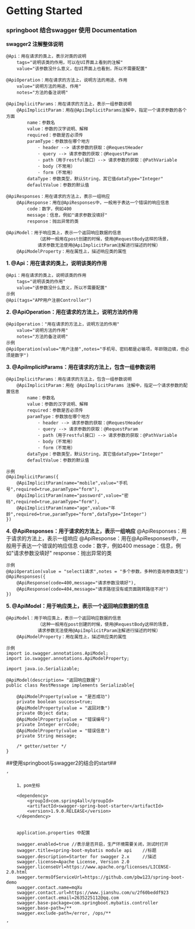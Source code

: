 # Getting Started

### springboot 结合swagger 使用 Documentation

**swagger2 注解整体说明**
    
    @Api：用在请求的类上，表示对类的说明
        tags="说明该类的作用，可以在UI界面上看到的注解"
        value="该参数没什么意义，在UI界面上也看到，所以不需要配置"
    
    @ApiOperation：用在请求的方法上，说明方法的用途、作用
        value="说明方法的用途、作用"
        notes="方法的备注说明"
    
    @ApiImplicitParams：用在请求的方法上，表示一组参数说明
        @ApiImplicitParam：用在@ApiImplicitParams注解中，指定一个请求参数的各个方面
            name：参数名
            value：参数的汉字说明、解释
            required：参数是否必须传
            paramType：参数放在哪个地方
                · header --> 请求参数的获取：@RequestHeader
                · query --> 请求参数的获取：@RequestParam
                · path（用于restful接口）--> 请求参数的获取：@PathVariable
                · body（不常用）
                · form（不常用）    
            dataType：参数类型，默认String，其它值dataType="Integer"       
            defaultValue：参数的默认值
    
    @ApiResponses：用在请求的方法上，表示一组响应
        @ApiResponse：用在@ApiResponses中，一般用于表达一个错误的响应信息
            code：数字，例如400
            message：信息，例如"请求参数没填好"
            response：抛出异常的类
    
    @ApiModel：用于响应类上，表示一个返回响应数据的信息
                （这种一般用在post创建的时候，使用@RequestBody这样的场景，
                请求参数无法使用@ApiImplicitParam注解进行描述的时候）
        @ApiModelProperty：用在属性上，描述响应类的属性


**1. @Api：用在请求的类上，说明该类的作用**

    @Api：用在请求的类上，说明该类的作用
        tags="说明该类的作用"
        value="该参数没什么意义，所以不需要配置"
    示例
    @Api(tags="APP用户注册Controller")
    
**2. @ApiOperation：用在请求的方法上，说明方法的作用**

    @ApiOperation："用在请求的方法上，说明方法的作用"
        value="说明方法的作用"
        notes="方法的备注说明"
    示例
    @ApiOperation(value="用户注册",notes="手机号、密码都是必输项，年龄随边填，但必须是数字")
    
**3. @ApiImplicitParams：用在请求的方法上，包含一组参数说明**

    @ApiImplicitParams：用在请求的方法上，包含一组参数说明
        @ApiImplicitParam：用在 @ApiImplicitParams 注解中，指定一个请求参数的配置信息       
            name：参数名
            value：参数的汉字说明、解释
            required：参数是否必须传
            paramType：参数放在哪个地方
                · header --> 请求参数的获取：@RequestHeader
                · query --> 请求参数的获取：@RequestParam
                · path（用于restful接口）--> 请求参数的获取：@PathVariable
                · body（不常用）
                · form（不常用）    
            dataType：参数类型，默认String，其它值dataType="Integer"       
            defaultValue：参数的默认值
    
    示例
    @ApiImplicitParams({
        @ApiImplicitParam(name="mobile",value="手机号",required=true,paramType="form"),
        @ApiImplicitParam(name="password",value="密码",required=true,paramType="form"),
        @ApiImplicitParam(name="age",value="年龄",required=true,paramType="form",dataType="Integer")
    })
    
**4. @ApiResponses：用于请求的方法上，表示一组响应**
    @ApiResponses：用于请求的方法上，表示一组响应
        @ApiResponse：用在@ApiResponses中，一般用于表达一个错误的响应信息
            code：数字，例如400
            message：信息，例如"请求参数没填好"
            response：抛出异常的类
    
    示例
    @ApiOperation(value = "select1请求",notes = "多个参数，多种的查询参数类型")
    @ApiResponses({
        @ApiResponse(code=400,message="请求参数没填好"),
        @ApiResponse(code=404,message="请求路径没有或页面跳转路径不对")
    })
    
**5. @ApiModel：用于响应类上，表示一个返回响应数据的信息**
    
    @ApiModel：用于响应类上，表示一个返回响应数据的信息
                （这种一般用在post创建的时候，使用@RequestBody这样的场景，
                请求参数无法使用@ApiImplicitParam注解进行描述的时候）
        @ApiModelProperty：用在属性上，描述响应类的属性
    
    示例
    import io.swagger.annotations.ApiModel;
    import io.swagger.annotations.ApiModelProperty;
    
    import java.io.Serializable;
    
    @ApiModel(description= "返回响应数据")
    public class RestMessage implements Serializable{
    
        @ApiModelProperty(value = "是否成功")
        private boolean success=true;
        @ApiModelProperty(value = "返回对象")
        private Object data;
        @ApiModelProperty(value = "错误编号")
        private Integer errCode;
        @ApiModelProperty(value = "错误信息")
        private String message;
    
        /* getter/setter */
    }
    





##使用springboot与swagger2的结合的start##

    ‘
    
        1、pom坐标
        
        <dependency>
            <groupId>com.spring4all</groupId>
            <artifactId>swagger-spring-boot-starter</artifactId>
            <version>1.9.0.RELEASE</version>
        </dependency>
        
        
        application.properties 中配置
        
        swagger.enabled=true //表示是否开启，生产环境需要关闭，测试时打开
        swagger.title=spring-boot-mybatis module api    //标题
        swagger.description=Starter for swagger 2.x     //描述
        swagger.license=Apache License, Version 2.0
        swagger.licenseUrl=https://www.apache.org/licenses/LICENSE-2.0.html
        swagger.termsOfServiceUrl=https://github.com/pbw123/spring-boot-demo
        swagger.contact.name=mqXu
        swagger.contact.url=https://www.jianshu.com/u/2f60beddf923
        swagger.contact.email=2635225112@qq.com
        swagger.base-package=com.springboot.mybatis.controller
        swagger.base-path=/**
        swagger.exclude-path=/error, /ops/**
    
    ’